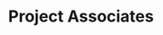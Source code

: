 ---
layout: people_category
title: Project Associates
permalink: /people/project-associates/
category: Project Associates
description: Current Project Associates in the Spectrum Lab
nav: false
---
